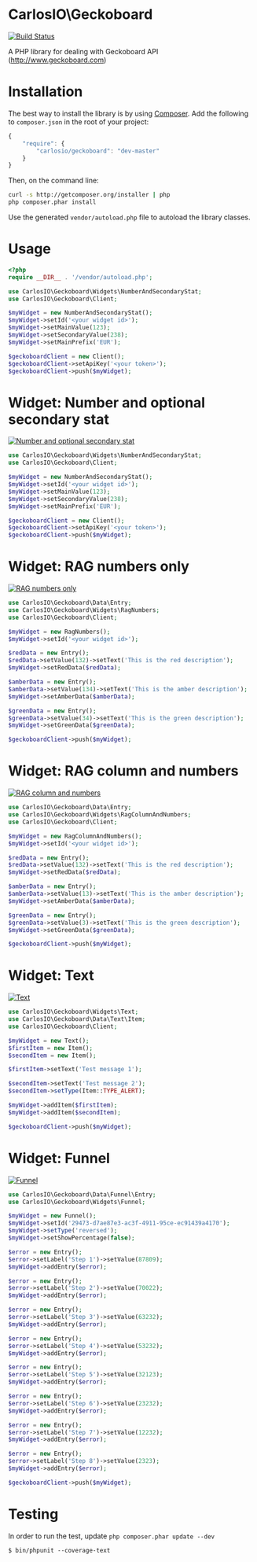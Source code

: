 CarlosIO\Geckoboard
===================

[![Build Status](https://secure.travis-ci.org/carlosbuenosvinos/php-geckoboard-api.png?branch=master)](http://travis-ci.org/carlosbuenosvinos/php-geckoboard-api)

A PHP library for dealing with Geckoboard API (http://www.geckoboard.com)

Installation
============

The best way to install the library is by using [Composer](http://getcomposer.org). Add the following to `composer.json` in the root of your project:

``` javascript
{
    "require": {
        "carlosio/geckoboard": "dev-master"
    }
}
```

Then, on the command line:

``` bash
curl -s http://getcomposer.org/installer | php
php composer.phar install
```

Use the generated `vendor/autoload.php` file to autoload the library classes.

Usage
=====

```php
<?php
require __DIR__ . '/vendor/autoload.php';

use CarlosIO\Geckoboard\Widgets\NumberAndSecondaryStat;
use CarlosIO\Geckoboard\Client;

$myWidget = new NumberAndSecondaryStat();
$myWidget->setId('<your widget id>');
$myWidget->setMainValue(123);
$myWidget->setSecondaryValue(238);
$myWidget->setMainPrefix('EUR');

$geckoboardClient = new Client();
$geckoboardClient->setApiKey('<your token>');
$geckoboardClient->push($myWidget);
```

Widget: Number and optional secondary stat
==========================================
[![Number and optional secondary stat](http://docs.geckoboard.com/images/Number2ndstat.png)](http://www.geckoboard.com/developers/custom-widgets/widget-types/number-and-optional-secondary-stat/)

```php
use CarlosIO\Geckoboard\Widgets\NumberAndSecondaryStat;
use CarlosIO\Geckoboard\Client;

$myWidget = new NumberAndSecondaryStat();
$myWidget->setId('<your widget id>');
$myWidget->setMainValue(123);
$myWidget->setSecondaryValue(238);
$myWidget->setMainPrefix('EUR');

$geckoboardClient = new Client();
$geckoboardClient->setApiKey('<your token>');
$geckoboardClient->push($myWidget);
```

Widget: RAG numbers only
========================
[![RAG numbers only](http://docs.geckoboard.com/images/RAGNumbers.png)](http://www.geckoboard.com/developers/custom-widgets/widget-types/rag-numbers-only/)

```php
use CarlosIO\Geckoboard\Data\Entry;
use CarlosIO\Geckoboard\Widgets\RagNumbers;
use CarlosIO\Geckoboard\Client;

$myWidget = new RagNumbers();
$myWidget->setId('<your widget id>');

$redData = new Entry();
$redData->setValue(132)->setText('This is the red description');
$myWidget->setRedData($redData);

$amberData = new Entry();
$amberData->setValue(134)->setText('This is the amber description');
$myWidget->setAmberData($amberData);

$greenData = new Entry();
$greenData->setValue(34)->setText('This is the green description');
$myWidget->setGreenData($greenData);

$geckoboardClient->push($myWidget);
```

Widget: RAG column and numbers
==============================
[![RAG column and numbers](http://docs.geckoboard.com/images/RAGColNum.png)](http://www.geckoboard.com/developers/custom-widgets/widget-types/rag-column-and-numbers/)

```php
use CarlosIO\Geckoboard\Data\Entry;
use CarlosIO\Geckoboard\Widgets\RagColumnAndNumbers;
use CarlosIO\Geckoboard\Client;

$myWidget = new RagColumnAndNumbers();
$myWidget->setId('<your widget id>');

$redData = new Entry();
$redData->setValue(132)->setText('This is the red description');
$myWidget->setRedData($redData);

$amberData = new Entry();
$amberData->setValue(13)->setText('This is the amber description');
$myWidget->setAmberData($amberData);

$greenData = new Entry();
$greenData->setValue(3)->setText('This is the green description');
$myWidget->setGreenData($greenData);

$geckoboardClient->push($myWidget);
```

Widget: Text
============
[![Text](http://docs.geckoboard.com/images/Text.png)](http://www.geckoboard.com/developers/custom-widgets/widget-types/text/)

```php
use CarlosIO\Geckoboard\Widgets\Text;
use CarlosIO\Geckoboard\Data\Text\Item;
use CarlosIO\Geckoboard\Client;

$myWidget = new Text();
$firstItem = new Item();
$secondItem = new Item();

$firstItem->setText('Test message 1');

$secondItem->setText('Test message 2');
$secondItem->setType(Item::TYPE_ALERT);

$myWidget->addItem($firstItem);
$myWidget->addItem($secondItem);

$geckoboardClient->push($myWidget);
```

Widget: Funnel
==============
[![Funnel](http://docs.geckoboard.com/images/Funnel.png)](http://www.geckoboard.com/developers/custom-widgets/widget-types/funnel/)

```php
use CarlosIO\Geckoboard\Data\Funnel\Entry;
use CarlosIO\Geckoboard\Widgets\Funnel;

$myWidget = new Funnel();
$myWidget->setId('29473-d7ae87e3-ac3f-4911-95ce-ec91439a4170');
$myWidget->setType('reversed');
$myWidget->setShowPercentage(false);

$error = new Entry();
$error->setLabel('Step 1')->setValue(87809);
$myWidget->addEntry($error);

$error = new Entry();
$error->setLabel('Step 2')->setValue(70022);
$myWidget->addEntry($error);

$error = new Entry();
$error->setLabel('Step 3')->setValue(63232);
$myWidget->addEntry($error);

$error = new Entry();
$error->setLabel('Step 4')->setValue(53232);
$myWidget->addEntry($error);

$error = new Entry();
$error->setLabel('Step 5')->setValue(32123);
$myWidget->addEntry($error);

$error = new Entry();
$error->setLabel('Step 6')->setValue(23232);
$myWidget->addEntry($error);

$error = new Entry();
$error->setLabel('Step 7')->setValue(12232);
$myWidget->addEntry($error);

$error = new Entry();
$error->setLabel('Step 8')->setValue(2323);
$myWidget->addEntry($error);

$geckoboardClient->push($myWidget);
```

Testing
=======

In order to run the test, update ```php composer.phar update --dev```

    $ bin/phpunit --coverage-text
